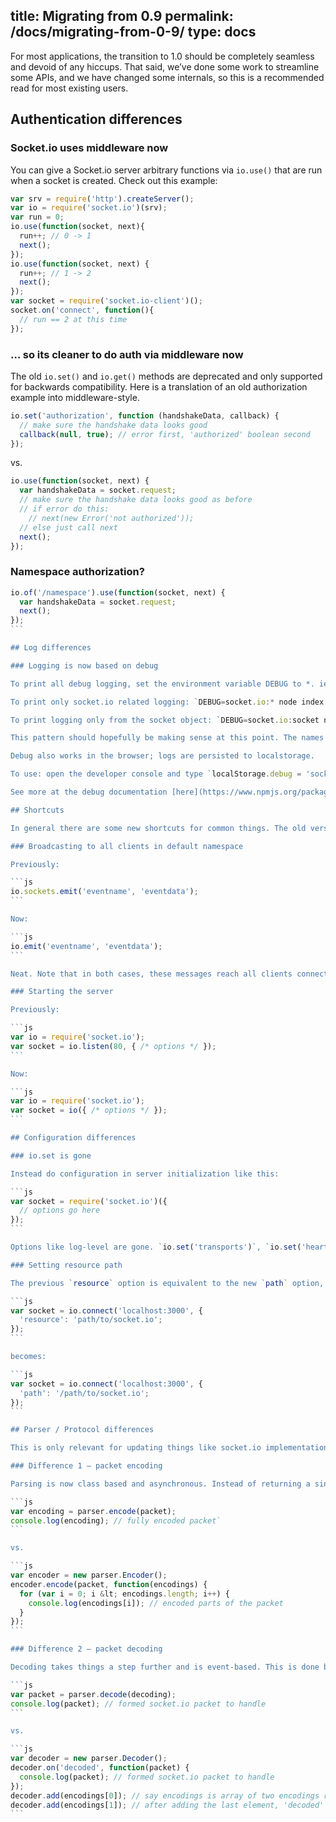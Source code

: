 title: Migrating from 0.9
permalink: /docs/migrating-from-0-9/
type: docs
---

For most applications, the transition to 1.0 should be completely seamless and devoid of any hiccups. That said, we’ve done some work to streamline some APIs, and we have changed some internals, so this is a recommended read for most existing users.

## Authentication differences

### Socket.io uses middleware now

You can give a Socket.io server arbitrary functions via `io.use()` that are run when a socket is created. Check out this example:

```js
var srv = require('http').createServer();
var io = require('socket.io')(srv);
var run = 0;
io.use(function(socket, next){
  run++; // 0 -> 1
  next();
});
io.use(function(socket, next) {
  run++; // 1 -> 2
  next();
});
var socket = require('socket.io-client')();
socket.on('connect', function(){
  // run == 2 at this time
});
```

### … so its cleaner to do auth via middleware now

The old `io.set()` and `io.get()` methods are deprecated and only supported for backwards compatibility. Here is a translation of an old authorization example into middleware-style.

```js
io.set('authorization', function (handshakeData, callback) {
  // make sure the handshake data looks good
  callback(null, true); // error first, 'authorized' boolean second 
});
```

vs.

```js
io.use(function(socket, next) {
  var handshakeData = socket.request;
  // make sure the handshake data looks good as before
  // if error do this:
    // next(new Error('not authorized'));
  // else just call next
  next();
});
```

### Namespace authorization?

````js
io.of('/namespace').use(function(socket, next) {
  var handshakeData = socket.request;
  next();
});
```

## Log differences

### Logging is now based on debug

To print all debug logging, set the environment variable DEBUG to *. ie: `DEBUG=* node index.js`

To print only socket.io related logging: `DEBUG=socket.io:* node index.js`.

To print logging only from the socket object: `DEBUG=socket.io:socket node index.js`.

This pattern should hopefully be making sense at this point. The names of the files in socket.io/lib are equivalent to their debug names.

Debug also works in the browser; logs are persisted to localstorage.

To use: open the developer console and type `localStorage.debug = 'socket.io:*'` (or any debug level) and then refresh the page. Everything is logged until you run `localStorage.debug = ''`

See more at the debug documentation [here](https://www.npmjs.org/package/debug).

## Shortcuts

In general there are some new shortcuts for common things. The old versions should still work, but shortcuts are nice.

### Broadcasting to all clients in default namespace

Previously:

```js
io.sockets.emit('eventname', 'eventdata');
```

Now:

```js
io.emit('eventname', 'eventdata');
```

Neat. Note that in both cases, these messages reach all clients connected to the default ‘/’ namespace, but not clients in other namespaces.

### Starting the server

Previously:

```js
var io = require('socket.io');
var socket = io.listen(80, { /* options */ });
```

Now:

```js
var io = require('socket.io');
var socket = io({ /* options */ });
```

## Configuration differences

### io.set is gone

Instead do configuration in server initialization like this:

```js
var socket = require('socket.io')({
  // options go here
});
```

Options like log-level are gone. `io.set('transports')`, `io.set('heartbeat interval')`, `io.set('heartbeat timeout'`, and `io.set('resource')` are still supported for backwards compatibility.

### Setting resource path

The previous `resource` option is equivalent to the new `path` option, but needs a `/` in the beginning. For example, the following configuration:

```js
var socket = io.connect('localhost:3000', {
  'resource': 'path/to/socket.io';
});
```

becomes:

```js
var socket = io.connect('localhost:3000', {
  'path': '/path/to/socket.io';
});
```

## Parser / Protocol differences

This is only relevant for updating things like socket.io implementations in other languages, custom socket.io clients, etc.

### Difference 1 – packet encoding

Parsing is now class based and asynchronous. Instead of returning a single encoded string, encode calls callback with an array of encodings as the only argument. Each encoding should be written to the transport in order. This is more flexible and makes binary data transport work. Here’s an example:

```js
var encoding = parser.encode(packet);
console.log(encoding); // fully encoded packet`
```

vs.

```js
var encoder = new parser.Encoder();
encoder.encode(packet, function(encodings) {
  for (var i = 0; i &lt; encodings.length; i++) {
    console.log(encodings[i]); // encoded parts of the packet
  }
});
```

### Difference 2 – packet decoding

Decoding takes things a step further and is event-based. This is done because some objects (binary-containing) are both encoded and decoded in multiple parts. This example should help:

```js
var packet = parser.decode(decoding);
console.log(packet); // formed socket.io packet to handle
```

vs.

```js
var decoder = new parser.Decoder();
decoder.on('decoded', function(packet) {
  console.log(packet); // formed socket.io packet to handle
});
decoder.add(encodings[0]); // say encodings is array of two encodings received from transport
decoder.add(encodings[1]); // after adding the last element, 'decoded' is emitted from decoder
```
